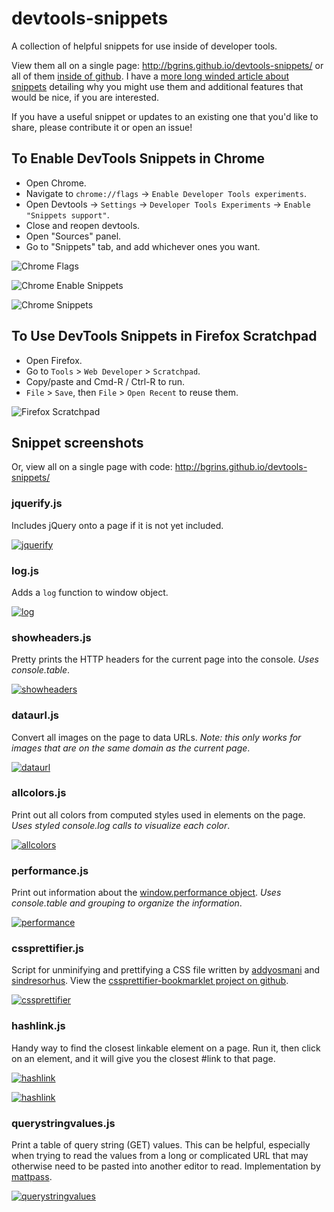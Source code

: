 devtools-snippets
=================

A collection of helpful snippets for use inside of developer tools.

View them all on a single page: http://bgrins.github.io/devtools-snippets/ or all of them [inside of github](https://github.com/bgrins/devtools-snippets/tree/master/snippets).  I have a [more long winded article about snippets](http://www.briangrinstead.com/blog/devtools-snippets) detailing why you might use them and additional features that would be nice, if you are interested.

If you have a useful snippet or updates to an existing one that you'd like to share, please contribute it or open an issue!

## To Enable DevTools Snippets in Chrome

* Open Chrome.
* Navigate to `chrome://flags` -> `Enable Developer Tools experiments`.
* Open Devtools -> `Settings` -> `Developer Tools Experiments` -> `Enable "Snippets support"`.
* Close and reopen devtools.
* Open "Sources" panel.
* Go to "Snippets" tab, and add whichever ones you want.

![Chrome Flags](screenshots/chrome-flags.png)

![Chrome Enable Snippets](screenshots/chrome-enable-snippets.png)

![Chrome Snippets](screenshots/chrome-snippets.png)

## To Use DevTools Snippets in Firefox Scratchpad

* Open Firefox.
* Go to `Tools` > `Web Developer` > `Scratchpad`.
* Copy/paste and Cmd-R / Ctrl-R to run.
* `File` > `Save`, then `File` > `Open Recent` to reuse them.

![Firefox Scratchpad](screenshots/firefox-scratchpad.png)


## Snippet screenshots

Or, view all on a single page with code: http://bgrins.github.io/devtools-snippets/

### jquerify.js
Includes jQuery onto a page if it is not yet included.

[![jquerify](screenshots/jquerify.png)](snippets/jquerify.js)

### log.js
Adds a `log` function to window object.

[![log](screenshots/log.png)](snippets/log.js)

### showheaders.js
Pretty prints the HTTP headers for the current page into the console.  *Uses console.table*.

[![showheaders](screenshots/showheaders.png)](snippets/showheaders.js)

### dataurl.js
Convert all images on the page to data URLs.  *Note: this only works for images that are on the same domain as the current page*.

[![dataurl](screenshots/dataurl.png)](snippets/dataurl.js)

### allcolors.js
Print out all colors from computed styles used in elements on the page.  *Uses styled console.log calls to visualize each color*.

[![allcolors](screenshots/allcolors.png)](snippets/allcolors.js)

### performance.js
Print out information about the [window.performance object](https://developer.mozilla.org/en-US/docs/Navigation_timing).  *Uses console.table and grouping to organize the information*.

[![performance](screenshots/performance.png)](snippets/performance.js)

### cssprettifier.js

Script for unminifying and prettifying a CSS file written by [addyosmani](http://addyosmani.com) and [sindresorhus](http://sindresorhus.com). View the [cssprettifier-bookmarklet project on github](https://github.com/addyosmani/cssprettifier-bookmarklet).

[![cssprettifier](screenshots/cssprettifier.png)](snippets/cssprettifier.js)

### hashlink.js

Handy way to find the closest linkable element on a page.  Run it, then click on an element, and it will give you the closest #link to that page.

[![hashlink](screenshots/hashlink.png)](snippets/hashlink.js)

[![hashlink](screenshots/hashlink.gif)](snippets/hashlink.js)

### querystringvalues.js

Print a table of query string (GET) values.  This can be helpful, especially when trying to read the values from a long or complicated URL that may otherwise need to be pasted into another editor to read.  Implementation by [mattpass](https://github.com/mattpass).

[![querystringvalues](screenshots/querystringvalues.png)](snippets/querystringvalues.js)
